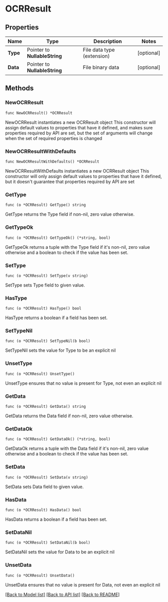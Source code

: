 # OCRResult

## Properties

Name | Type | Description | Notes
------------ | ------------- | ------------- | -------------
**Type** | Pointer to **NullableString** | File data type (extension) | [optional] 
**Data** | Pointer to **NullableString** | File binary data | [optional] 

## Methods

### NewOCRResult

`func NewOCRResult() *OCRResult`

NewOCRResult instantiates a new OCRResult object
This constructor will assign default values to properties that have it defined,
and makes sure properties required by API are set, but the set of arguments
will change when the set of required properties is changed

### NewOCRResultWithDefaults

`func NewOCRResultWithDefaults() *OCRResult`

NewOCRResultWithDefaults instantiates a new OCRResult object
This constructor will only assign default values to properties that have it defined,
but it doesn't guarantee that properties required by API are set

### GetType

`func (o *OCRResult) GetType() string`

GetType returns the Type field if non-nil, zero value otherwise.

### GetTypeOk

`func (o *OCRResult) GetTypeOk() (*string, bool)`

GetTypeOk returns a tuple with the Type field if it's non-nil, zero value otherwise
and a boolean to check if the value has been set.

### SetType

`func (o *OCRResult) SetType(v string)`

SetType sets Type field to given value.

### HasType

`func (o *OCRResult) HasType() bool`

HasType returns a boolean if a field has been set.

### SetTypeNil

`func (o *OCRResult) SetTypeNil(b bool)`

 SetTypeNil sets the value for Type to be an explicit nil

### UnsetType
`func (o *OCRResult) UnsetType()`

UnsetType ensures that no value is present for Type, not even an explicit nil
### GetData

`func (o *OCRResult) GetData() string`

GetData returns the Data field if non-nil, zero value otherwise.

### GetDataOk

`func (o *OCRResult) GetDataOk() (*string, bool)`

GetDataOk returns a tuple with the Data field if it's non-nil, zero value otherwise
and a boolean to check if the value has been set.

### SetData

`func (o *OCRResult) SetData(v string)`

SetData sets Data field to given value.

### HasData

`func (o *OCRResult) HasData() bool`

HasData returns a boolean if a field has been set.

### SetDataNil

`func (o *OCRResult) SetDataNil(b bool)`

 SetDataNil sets the value for Data to be an explicit nil

### UnsetData
`func (o *OCRResult) UnsetData()`

UnsetData ensures that no value is present for Data, not even an explicit nil

[[Back to Model list]](../README.md#documentation-for-models) [[Back to API list]](../README.md#documentation-for-api-endpoints) [[Back to README]](../README.md)



